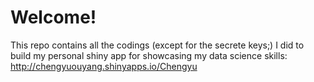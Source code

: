 # Welcome!
This repo contains all the codings (except for the secrete keys;) I did to build my personal shiny app for showcasing my data science skills:  http://chengyuouyang.shinyapps.io/Chengyu
